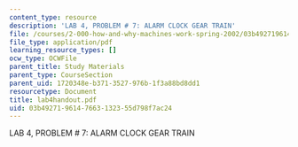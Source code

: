 ```yaml
---
content_type: resource
description: 'LAB 4, PROBLEM # 7: ALARM CLOCK GEAR TRAIN'
file: /courses/2-000-how-and-why-machines-work-spring-2002/03b4927196147663132355d798f7ac24_lab4handout.pdf
file_type: application/pdf
learning_resource_types: []
ocw_type: OCWFile
parent_title: Study Materials
parent_type: CourseSection
parent_uid: 1720348e-b371-3527-976b-1f3a88bd8dd1
resourcetype: Document
title: lab4handout.pdf
uid: 03b49271-9614-7663-1323-55d798f7ac24
---
```

LAB 4, PROBLEM # 7: ALARM CLOCK GEAR TRAIN

